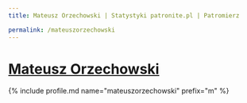```yaml
---
title: Mateusz Orzechowski | Statystyki patronite.pl | Patromierz

permalink: /mateuszorzechowski
---
```


# [Mateusz Orzechowski](https://patronite.pl/mateuszorzechowski)

{% include profile.md name="mateuszorzechowski" prefix="m" %}
